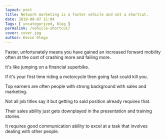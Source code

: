```yaml
--- 
layout: post 
title: Network marketing is a faster vehicle and not a shortcut.
date: 2019-08-07 11:04
Tags: [ uncategorized, blog ]
permalink: /vehicle-shortcut/
cover: cover.jpg 
author: Kevin Olega 
--- 
```

Faster, unfortunately means you have gained an increased forward mobility often at the cost of crashing more and failing more.

It's like jumping on a financial superbike. 

If it's your first time riding a motorcycle then going fast could kill you.

Top earners are often people with strong background with sales and marketing.

Not all job titles say it but getting to said position already requires that.

Their sales ability just gets downplayed in the presentation and training stories.

It requires good communication ability to excel at a task that involves dealing with other people.